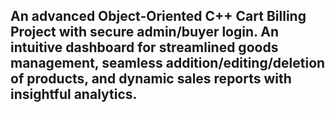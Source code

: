 ## An advanced Object-Oriented C++ Cart Billing Project with secure admin/buyer login. An intuitive dashboard for streamlined goods management, seamless addition/editing/deletion of products, and dynamic sales reports with insightful analytics.
